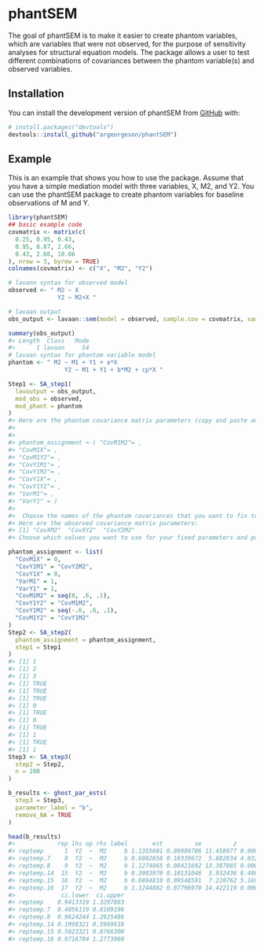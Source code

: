 
<!-- README.md is generated from README.Rmd. Please edit that file -->

# phantSEM

<!-- badges: start -->
<!-- badges: end -->

The goal of phantSEM is to make it easier to create phantom variables,
which are variables that were not observed, for the purpose of
sensitivity analyses for structural equation models. The package allows
a user to test different combinations of covariances between the phantom
variable(s) and observed variables.

## Installation

You can install the development version of phantSEM from
[GitHub](https://github.com/argeorgeson/phantSEM) with:

``` r
# install.packages("devtools")
devtools::install_github("argeorgeson/phantSEM")
```

## Example

This is an example that shows you how to use the package. Assume that
you have a simple mediation model with three variables, X, M2, and Y2.
You can use the phantSEM package to create phantom variables for
baseline observations of M and Y.

``` r
library(phantSEM)
## basic example code
covmatrix <- matrix(c(
  0.25, 0.95, 0.43,
  0.95, 8.87, 2.66,
  0.43, 2.66, 10.86
), nrow = 3, byrow = TRUE)
colnames(covmatrix) <- c("X", "M2", "Y2")

# lavann syntax for observed model
observed <- " M2 ~ X
              Y2 ~ M2+X "

# lavaan output
obs_output <- lavaan::sem(model = observed, sample.cov = covmatrix, sample.nobs = 200)

summary(obs_output)
#> Length  Class   Mode 
#>      1 lavaan     S4
# lavaan syntax for phantom variable model
phantom <- " M2 ~ M1 + Y1 + a*X
                Y2 ~ M1 + Y1 + b*M2 + cp*X "

Step1 <- SA_step1(
  lavoutput = obs_output,
  mod_obs = observed,
  mod_phant = phantom
)
#> Here are the phantom covariance matrix parameters (copy and paste and add values/names for step2):
#> 
#> 
#> phantom_assignment <-( "CovM1M2"= ,
#> "CovM1X"= ,
#> "CovM1Y2"= ,
#> "CovY1M1"= ,
#> "CovY1M2"= ,
#> "CovY1X"= ,
#> "CovY1Y2"= ,
#> "VarM1"= ,
#> "VarY1" = )
#> 
#>  Choose the names of the phantom covariances that you want to fix to single values and put in a vector. These will be used for the fixed_names argument in the SA_step2 function.  The phantom covariance parameters that you want to vary should be put in a list and used as the test_names argument.
#> Here are the observed covariance matrix parameters:
#> [1] "CovXM2"  "CovXY2"  "CovY2M2"
#> Choose which values you want to use for your fixed parameters and put their names in a vector (fixed_values). Make sure the order is the same for both vectors.

phantom_assignment <- list(
  "CovM1X" = 0,
  "CovY1M1" = "CovY2M2",
  "CovY1X" = 0,
  "VarM1" = 1,
  "VarY1" = 1,
  "CovM1M2" = seq(0, .6, .1),
  "CovY1Y2" = "CovM1M2",
  "CovY1M2" = seq(-.6, .6, .1),
  "CovM1Y2" = "CovY1M2"
)
Step2 <- SA_step2(
  phantom_assignment = phantom_assignment,
  step1 = Step1
)
#> [1] 1
#> [1] 2
#> [1] 3
#> [1] TRUE
#> [1] TRUE
#> [1] TRUE
#> [1] 0
#> [1] TRUE
#> [1] 0
#> [1] TRUE
#> [1] 1
#> [1] TRUE
#> [1] 1
Step3 <- SA_step3(
  step2 = Step2,
  n = 200
)

b_results <- ghost_par_ests(
  step3 = Step3,
  parameter_label = "b",
  remove_NA = TRUE
)

head(b_results)
#>            rep lhs op rhs label       est         se         z       pvalue
#> reptemp      1  Y2  ~  M2     b 1.1355601 0.09909786 11.458977 0.000000e+00
#> reptemp.7    8  Y2  ~  M2     b 0.6082658 0.10339672  5.882834 4.032996e-09
#> reptemp.8    9  Y2  ~  M2     b 1.1274865 0.08421692 13.387885 0.000000e+00
#> reptemp.14  15  Y2  ~  M2     b 0.3983970 0.10131046  3.932436 8.408924e-05
#> reptemp.15  16  Y2  ~  M2     b 0.6894810 0.09548591  7.220762 5.169198e-13
#> reptemp.16  17  Y2  ~  M2     b 1.1244882 0.07796970 14.422119 0.000000e+00
#>             ci.lower  ci.upper
#> reptemp    0.9413319 1.3297883
#> reptemp.7  0.4056119 0.8109196
#> reptemp.8  0.9624244 1.2925486
#> reptemp.14 0.1998321 0.5969618
#> reptemp.15 0.5023321 0.8766300
#> reptemp.16 0.9716704 1.2773060
```
